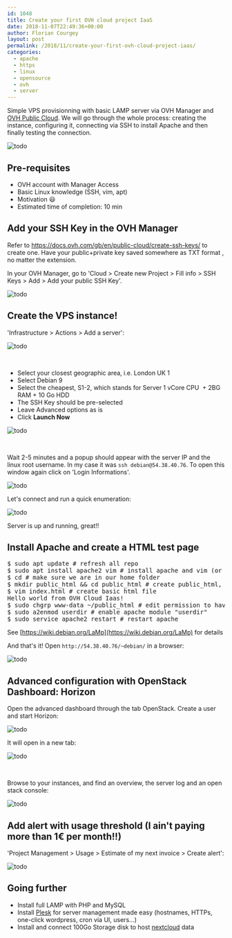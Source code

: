 ```yaml
---
id: 1048
title: Create your first OVH cloud project IaaS
date: 2018-11-07T22:49:36+00:00
author: Florian Courgey
layout: post
permalink: /2018/11/create-your-first-ovh-cloud-project-iaas/
categories:
  - apache
  - https
  - linux
  - opensource
  - ovh
  - server
---
```

Simple VPS provisionning with basic LAMP server via OVH Manager and [OVH Public Cloud](https://www.ovh.co.uk/public-cloud/instances/features/). We will go through the whole process: creating the instance, configuring it, connecting via SSH to install Apache and then finally testing the connection.

<!--more-->

![todo](/assets/images/2018/11/ovh-manager-cloud-overview.jpg)

## Pre-requisites

  * OVH account with Manager Access
  * Basic Linux knowledge (SSH, vim, apt)
  * Motivation 😃
  * Estimated time of completion: 10 min

## Add your SSH Key in the OVH Manager

Refer to https://docs.ovh.com/gb/en/public-cloud/create-ssh-keys/ to create one. Have your public+private key saved somewhere as TXT format , no matter the extension.

In your OVH Manager, go to 'Cloud > Create new Project > Fill info > SSH Keys > Add > Add your public SSH Key'.

![todo](/assets/images/2018/11/ovh-manager-cloud-manage-ssh-keys.jpg)

## Create the VPS instance!

'Infrastructure > Actions > Add a server':

![todo](/assets/images/2018/11/ovh-manager-cloud-add-server-instance.jpg)

&nbsp;

  * Select your closest geographic area, i.e. London UK 1
  * Select Debian 9
  * Select the cheapest, S1-2, which stands for Server 1 vCore CPU  + 2BG RAM + 10 Go HDD
  * The SSH Key should be pre-selected
  * Leave Advanced options as is
  * Click **Launch Now**

![todo](/assets/images/2018/11/ovh-manager-cloud-configure-s1-2.jpg)

&nbsp;

Wait 2-5 minutes and a popup should appear with the server IP and the linux root username. In my case it was `ssh debian@54.38.40.76`. To open this window again click on 'Login Informations'.

![todo](/assets/images/2018/11/ovh-manager-cloud-login-information.jpg)

Let's connect and run a quick enumeration:

![todo](/assets/images/2018/11/ovh-manager-cloud-quick-enumeration.jpg)

Server is up and running, great!!

## Install Apache and create a HTML test page

<pre class="lang:sh decode:true">$ sudo apt update # refresh all repo
$ sudo apt install apache2 vim # install apache and vim (or any other)
$ cd # make sure we are in our home folder
$ mkdir public_html && cd public_html # create public_html, per Apache convention
$ vim index.html # create basic html file
Hello world from OVH Cloud Iaas!
$ sudo chgrp www-data ~/public_html # edit permission to have www-data as group owner
$ sudo a2enmod userdir # enable apache module "userdir"
$ sudo service apache2 restart # restart apache
</pre>

See [https://wiki.debian.org/LaMp](https://wiki.debian.org/LaMp) for details

And that's it! Open `http://54.38.40.76/~debian/` in a browser:

![todo](/assets/images/2018/11/ovh-manager-instance-is-running.jpg)

## Advanced configuration with OpenStack Dashboard: Horizon

Open the advanced dashboard through the tab OpenStack. Create a user and start Horizon:

![todo](/assets/images/2018/11/ovh-manager-openstack-horizon.jpg)

It will open in a new tab:

![todo](/assets/images/2018/11/ovh-manager-openstack-horizon-dashboard.jpg)

&nbsp;

Browse to your instances, and find an overview, the server log and an open stack console:

![todo](/assets/images/2018/11/ovh-manager-openstack-horizon-instance-overview.jpg)

## Add alert with usage threshold (I ain't paying more than 1€ per month!!)

'Project Management > Usage > Estimate of my next invoice > Create alert':

![todo](/assets/images/2018/11/ovh-manager-add-alert.jpg)

## Going further

  * Install full LAMP with PHP and MySQL
  * Install [Plesk](https://www.plesk.com/) for server management made easy (hostnames, HTTPs, one-click wordpress, cron via UI, users...)
  * Install and connect 100Go Storage disk to host [nextcloud](https://nextcloud.com/) data

